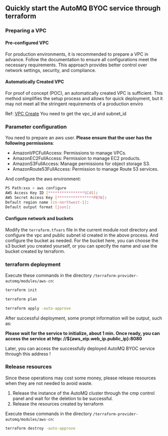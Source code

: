 ## Quickly start the AutoMQ BYOC service through terraform

### Preparing a VPC

#### Pre-configured VPC
For production environments, it is recommended to prepare a VPC in advance. Follow the documentation to ensure all configurations meet the necessary requirements. This approach provides better control over network settings, security, and compliance.

#### Automatically Created VPC
For proof of concept (POC), an automatically created VPC is sufficient. This method simplifies the setup process and allows for quick deployment, but it may not meet all the stringent requirements of a production enviro

Ref: [VPC Create](https://docs.automq.com/zh/automq-cloud/getting-started/create-byoc-environment/aws/step-1-installing-env-with-ami)
You need to get the vpc_id and subnet_id

### Parameter configuration

You need to prepare an aws user. **Please ensure that the user has the following permissions**:

- AmazonVPCFullAccess: Permissions to manage VPCs.
- AmazonEC2FullAccess: Permission to manage EC2 products.
- AmazonS3FullAccess: Manage permissions for object storage S3.
- AmazonRoute53FullAccess: Permission to manage Route 53 services.

And configure the aws environment:

```bash
PS Path:xxx > aws configure
AWS Access Key ID [****************SC45]:
AWS Secret Access Key [****************PB7W]:
Default region name [cn-northwest-1]:
Default output format [json]:
```

#### Configure network and buckets

Modify the `terraform.tfvars` file in the current module root directory and configure the vpc and public subnet id
created in the above process.
And configure the bucket as needed. For the bucket here, you can choose the s3 bucket you created yourself, or you can
specify the name and use the bucket created by terraform.

### terraform deployment

Execute these commands in the directory `/terraform-provider-automq/modules/aws-cn`:

```bash
terraform init

terraform plan

terraform apply -auto-approve
```

After successful deployment, some prompt information will be output, such as:

**Please wait for the service to initialize, about 1 min. Once ready, you can access the service at http:
//${aws_eip.web_ip.public_ip}:8080**

Later, you can access the successfully deployed AutoMQ BYOC service through this address !

### Release resources

Since these operations may cost some money, please release resources when they are not needed to avoid waste.

1. Release the instance of the AutoMQ cluster through the cmp control panel and wait for the deletion to be successful.
2. Release the resources created by terraform

Execute these commands in the directory `/terraform-provider-automq/modules/aws-cn`:
```bash
terraform destroy -auto-approve
```